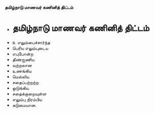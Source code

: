 **தமிழ்நாடு மாணவர் கணினித் திட்டம்**
- # தமிழ்நாடு மாணவர் கணினித் திட்டம்
- a. எலும்பைச்சார்ந்த
- பெரிய எலும்புடைய
- எபுபோன்ற
- திண்ஐணிய
- வற்றலான
- உணங்கிய
- மெல்லிய
- சதைப்பற்றற்ற
- ஒடுங்கிய
- சதைக்குறைவுள்ள
- எலும்பு நிரம்பிய
- கடுமையான.

